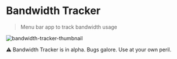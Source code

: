 # Bandwidth Tracker
> Menu bar app to track bandwidth usage

![bandwidth-tracker-thumbnail](https://github.com/user-attachments/assets/709e3e9d-cbc9-4fa6-b559-ce9c517348aa)

⚠️ Bandwidth Tracker is in alpha. Bugs galore. Use at your own peril.
